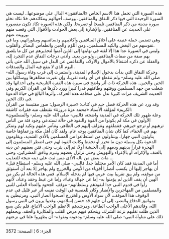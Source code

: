 ------------------------------------------------------------------------

هذه السورة التي تحمل هذا الاسم الخاص «المنافقون» الدال على موضوعها..
ليست هي السورة الوحيدة التي فيها ذكر النفاق والمنافقين، ووصف أحوالهم
ومكائدهم. فلا تكاد تخلو سورة مدينة من ذكر المنافقين تلميحا أو تصريحا.
ولكن هذه السورة تكاد تكون مقصورة على الحديث عن المنافقين، والإشارة إلى
بعض الحوادث والأقوال التي وقعت منهم ورويت عنهم.  
وهي تتضمن حملة عنيفة على أخلاق المنافقين وأكاذيبهم ودسائسهم ومناوراتهم،
وما في نفوسهم من البغض والكيد للمسلمين، ومن اللؤم والجبن وانطماس البصائر
والقلوب.  
وليس في السورة عدا هذا إلا لفتة في نهايتها إلى الذين آمنوا لتحذيرهم من
كل ما يلصق بهم صفة من صفات المنافقين، ولو من بعيد. وأدنى درجات النفاق
عدم التجرد لله، والغفلة عن ذكره اشتغالا بالأموال والأولاد، والتقاعس عن
البذل في سبيل الله حتى يأتي اليوم الذي لا ينفع فيه البذل والصدقات.  
وحركة النفاق التي بدأت بدخول الإسلام المدينة، واستمرت إلى قرب وفاة رسول
الله- صلى الله عليه وسلم- ولم تنقطع في أي وقت تقريبا، وإن تغيرت مظاهرها
ووسائلها بين الحين والحين.. هذه الحركة ذات أثر واضح في سيرة هذه الفترة
التاريخية وفي أحداثها وقد شغلت من جهد المسلمين ووقتهم وطاقتهم قدرا كبيرا
وورد ذكرها في القرآن الكريم وفي الحديث الشريف مرات كثيرة تدل على ضخامة
هذه الحركة، وأثرها البالغ في حياة الدعوة في ذلك الحين.  
وقد ورد عن هذه الحركة فصل جيد في كتاب: «سيرة الرسول: صور مقتبسة من
القرآن الكريم» لمؤلفه الأستاذ «محمد عزة دروزة» نقتطف منه فقرات كاشفة:  
«وعلة ظهور تلك الحركة في المدينة واضحة، فالنبي- صلى الله عليه وسلم-
والمسلمون الأولون في مكة لم يكونوا من القوة والنفوذ في حالة تستدعي وجود
فئة من الناس ترهبهم أو ترجو خيرهم، فتتملقهم وتتزلف إليهم في الظاهر،
وتتآمر عليهم وتكيد لهم وتمكر بهم في الخفاء، كما كان شأن المنافقين بوجه
عام. ولقد كان أهل مكة وزعماؤها خاصة يناوئون النبي جهارا، ويتناولون من
استطاعوا من المسلمين بالأذى الشديد، ويقاومون الدعوة بكل وسيلة دون ما
تحرز أو تحفظ وكانت القوة لهم حتى اضطر المسلمون إلى الهجرة فرارا بدينهم
ودمهم إلى الحبشة أولا، ثم إلى يثرب وحتى فتن بعضهم عن دينه بالعنف
والإكراه، أو بالإغراء والتهويش وحتى تزلزل بعضهم وتبرم ونافق المشركين،
وحتى مات بعض من ناله الأذى ممن ثبت على دينه نتيجة للتعذيب ...  
«أما في المدينة فقد كان الأمر مختلفا جدا. فالنبي- صلى الله عليه وسلم-
استطاع قبل أن يهاجر إليها أن يكسب أنصارا أقوياء من الأوس والخزرج ولم
يهاجر إلا بعد أن استوثق من موقفه، ولم يبق تقريبا بيت عربي فيها لم يدخله
الإسلام. ففي هذه الحالة لم يكن من الهين أن يقف الذين لم يؤمنوا به- إما
عن جهالة وغباء، وإما عن غيظ وحقد وعناد، لأنهم رأوا في قدوم النبي حدا
لنفوذهم وسلطانهم- موقف الجحود والعداء العلني للنبي والمسلمين من
المهاجرين والأنصار وكان للعصبية في الوقت نفسه أثر غير قليل في عدم الوقوف
هذا الموقف، لأن سواد الأوس والخزرج أصبحوا أنصار النبي، ومرتبطين به
بمواثيق الدفاع والنصر، إلى أن جلهم قد حسن إسلامهم، وغدوا يرون في النبي
رسول الله، وقائدهم الأعلى الواجب الطاعة، ومرشدهم الأعظم الواجب الاتباع،
فلم يكن يسع الذين ظلت تغلبهم نزعة الشرك، ويتحكم فيهم مرض القلب والمكابرة
والحقد، ويحملهم ذلك على مناوأة النبي- صلى الله عليه وسلم- ودعوته ونفوذه-
أن يظهروا علنا في نزعتهم

------------------------------------------------------------------------

الجزء: 6 ¦ الصفحة: 3572
